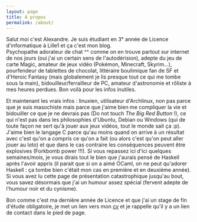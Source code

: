 ```yaml
---
layout: page
title: A propos
permalink: /about/
---
```


Salut moi c'est Alexandre. Je suis étudiant en 3° année de Licence d'informatique à Lille1 et ça c'est mon blog.  
Psychopathe adorateur de chat ^^ comme on en trouve partout sur internet de nos jours (oui j'ai un certain sens de l'autodérision), adepte du jeu de carte Magic, amateur de jeux vidéo (Pokémon, Minecraft, Skyrim...), pourfendeur de tablettes de chocolat, littéraire boulimique fan de SF et d'Heroic Fantasy (mais globalement je lis presque tout ce qui me tombe sous la main), bidouilleur/ferrailleur de PC, amateur d'astronomie et rôliste à mes heures perdues. Bon voilà pour les infos inutiles.

Et maintenant les vrais infos : linuxien, utilisateur d'Archlinux, non pas parce que je suis masochiste mais parce que j'aime bien me compliquer la vie et bidouiller ce que je ne devrais pas (Do not touch _The Big Red Button_ !), ce qui n'est pas dans les philosophies d'Ubuntu, Debian ou Windows (qui de toute façon ne sert qu'à jouer aux jeux vidéos, tout le monde sait ça :p).  
J'aime bien le langage C parce qu'au moins quand on arrive à un résultat avec c'est qu'on a compris ce qu'on a fait (ou alors c'est qu'on peut aller jouer au loto) et que dans le cas contraire les conséquences peuvent être explosives (Forkbomb power !!!). Si vous repassez ici d'ici quelques semaines/mois, je vous dirais tout le bien que j'aurais pensé de Haskell après l'avoir appris (il parait que si on a aimé OCaml, on ne peut qu'adorer Haskell : ça tombe bien c'était mon cas en première et en deuxième année).  
Si vous avez lu cette page de présentation catastrophique jusqu'au bout, vous savez désormais que j'ai un humour assez spécial (fervent adepte de l'humour noir et du cynisme).

Bon comme c'est ma dernière année de Licence et que j'ai un stage de fin d'étude obligatoire, je met un lien vers mon [cv][cv-link] et je rappelle qu'il y a un lien de contact dans le pied de page.

[cv-link]:https://github.com/halex02/CurriculumVitae/blob/master/cv.pdf